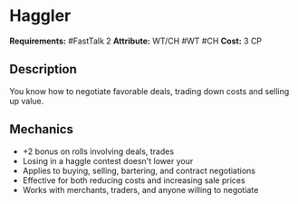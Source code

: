# Haggler

**Requirements:** #FastTalk 2
**Attribute:** WT/CH #WT #CH
**Cost:** 3 CP  

## Description
You know how to negotiate favorable deals, trading down costs and selling up value.

## Mechanics
- +2 bonus on rolls involving deals, trades
- Losing in a haggle contest doesn't lower your 
- Applies to buying, selling, bartering, and contract negotiations
- Effective for both reducing costs and increasing sale prices
- Works with merchants, traders, and anyone willing to negotiate
